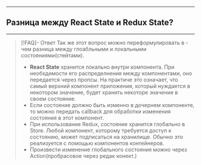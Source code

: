 ----
## Разница между React State и Redux State?
----
> [!FAQ]- Ответ
>Так же этот вопрос можно переформулировать в - чем разница между глоабльными и локальными состояниями(стейтами).
> - **React State** хранится локально внутри компонента. При необхдимости его распределнения между компонентами, оно передается через пропсы. На практиче это означает, что самый верхний компонент приложения, который нуждается в некотором значение, будет хранить некоторе значение в своем состояние.
> - Если состояние должно быть изменно в дочернем компоненте, то можно передать callback для обработки изменения состояния в этот компонент. 
> - При использование Redux, состояние хранится глобально в Store. Любой компонент, которому требуется доступ к состоянию, может подписаться на хранилище. Обычно это реализуется с помощью компонентов контейнеров. 
> - Произвести изменение глобального состояния можно через Action(пробрасовое через редак конект.)